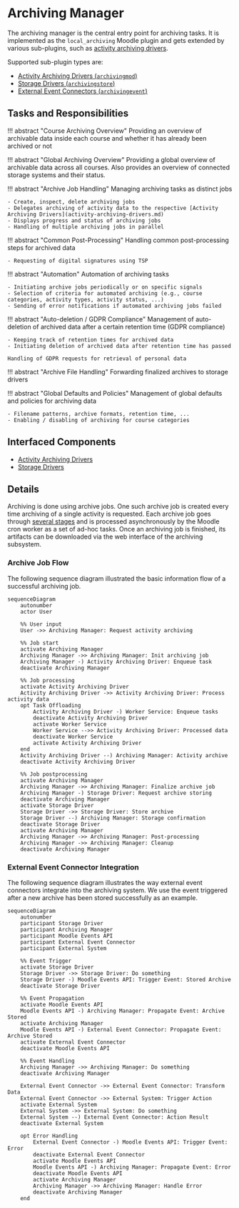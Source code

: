 # Archiving Manager

The archiving manager is the central entry point for archiving tasks. It is implemented as the `local_archiving` Moodle
plugin and gets extended by various sub-plugins, such as [activity archiving drivers](activity-archiving-drivers.md).

Supported sub-plugin types are:

- [Activity Archiving Drivers (`archivingmod`)](activity-archiving-drivers.md)
- [Storage Drivers (`archivingstore`)](storage-drivers.md)
- [External Event Connectors (`archivingevent`)](external-event-connectors.md)


## Tasks and Responsibilities

!!! abstract "Course Archiving Overview"
    Providing an overview of archivable data inside each course and whether it has already been archived or not 

!!! abstract "Global Archiving Overview"
    Providing a global overview of archivable data across all courses. Also provides an overview of connected storage
    systems and their status.

!!! abstract "Archive Job Handling"
    Managing archiving tasks as distinct jobs

    - Create, inspect, delete archiving jobs
    - Delegates archiving of activity data to the respective [Activity Archiving Drivers](activity-archiving-drivers.md)
    - Displays progress and status of archiving jobs
    - Handling of multiple archiving jobs in parallel

!!! abstract "Common Post-Processing"
    Handling common post-processing steps for archived data

    - Requesting of digital signatures using TSP

!!! abstract "Automation"
    Automation of archiving tasks

    - Initiating archive jobs periodically or on specific signals
    - Selection of criteria for automated archiving (e.g., course categories, activity types, activity status, ...)
    - Sending of error notifications if automated archiving jobs failed

!!! abstract "Auto-deletion / GDPR Compliance"
    Management of auto-deletion of archived data after a certain retention time (GDPR compliance)

    - Keeping track of retention times for archived data
    - Initiating deletion of archived data after retention time has passed 
    
    Handling of GDPR requests for retrieval of personal data

!!! abstract "Archive File Handling"
    Forwarding finalized archives to storage drivers

!!! abstract "Global Defaults and Policies"
    Management of global defaults and policies for archiving data

    - Filename patterns, archive formats, retention time, ...
    - Enabling / disabling of archiving for course categories


## Interfaced Components

- [Activity Archiving Drivers](activity-archiving-drivers.md)
- [Storage Drivers](storage-drivers.md)


## Details

Archiving is done using archive jobs. One such archive job is created every time archiving of a single activity is
requested. Each archive job goes through [several stages](../api/archive-job-states.md) and is processed asynchronously
by the Moodle cron worker as a set of ad-hoc tasks. Once an archiving job is finished, its artifacts can be downloaded
via the web interface of the archiving subsystem.


### Archive Job Flow

The following sequence diagram illustrated the basic information flow of a successful archiving job.

```mermaid
sequenceDiagram
    autonumber
    actor User
    
    %% User input
    User ->> Archiving Manager: Request activity archiving

    %% Job start
    activate Archiving Manager
    Archiving Manager ->> Archiving Manager: Init archiving job
    Archiving Manager -) Activity Archiving Driver: Enqueue task
    deactivate Archiving Manager
    
    %% Job processing
    activate Activity Archiving Driver
    Activity Archiving Driver ->> Activity Archiving Driver: Process activity data
    opt Task Offloading
        Activity Archiving Driver -) Worker Service: Enqueue tasks
        deactivate Activity Archiving Driver
        activate Worker Service
        Worker Service -->> Activity Archiving Driver: Processed data
        deactivate Worker Service
        activate Activity Archiving Driver
    end
    Activity Archiving Driver --) Archiving Manager: Activity archive
    deactivate Activity Archiving Driver
    
    %% Job postprocessing
    activate Archiving Manager
    Archiving Manager ->> Archiving Manager: Finalize archive job
    Archiving Manager -) Storage Driver: Request archive storing
    deactivate Archiving Manager
    activate Storage Driver
    Storage Driver ->> Storage Driver: Store archive
    Storage Driver --) Archiving Manager: Storage confirmation
    deactivate Storage Driver
    activate Archiving Manager
    Archiving Manager ->> Archiving Manager: Post-processing
    Archiving Manager ->> Archiving Manager: Cleanup
    deactivate Archiving Manager
```

### External Event Connector Integration

The following sequence diagram illustrates the way external event connectors integrate into the archiving system. We use
the event triggered after a new archive has been stored successfully as an example.

```mermaid
sequenceDiagram
    autonumber
    participant Storage Driver
    participant Archiving Manager
    participant Moodle Events API
    participant External Event Connector
    participant External System
    
    %% Event Trigger
    activate Storage Driver
    Storage Driver ->> Storage Driver: Do something
    Storage Driver -) Moodle Events API: Trigger Event: Stored Archive
    deactivate Storage Driver
    
    %% Event Propagation
    activate Moodle Events API
    Moodle Events API -) Archiving Manager: Propagate Event: Archive Stored
    activate Archiving Manager
    Moodle Events API -) External Event Connector: Propagate Event: Archive Stored
    activate External Event Connector
    deactivate Moodle Events API
    
    %% Event Handling
    Archiving Manager ->> Archiving Manager: Do something
    deactivate Archiving Manager
    
    External Event Connector ->> External Event Connector: Transform Data
    External Event Connector ->> External System: Trigger Action
    activate External System
    External System ->> External System: Do something
    External System --) External Event Connector: Action Result
    deactivate External System

    opt Error Handling
        External Event Connector -) Moodle Events API: Trigger Event: Error
        deactivate External Event Connector
        activate Moodle Events API
        Moodle Events API -) Archiving Manager: Propagate Event: Error
        deactivate Moodle Events API
        activate Archiving Manager
        Archiving Manager ->> Archiving Manager: Handle Error
        deactivate Archiving Manager
    end
```
